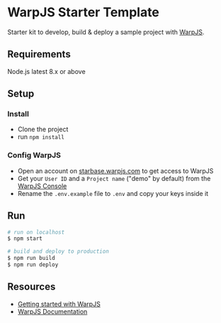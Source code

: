 # WarpJS Starter Template

Starter kit to develop, build & deploy a sample project with [WarpJS](https://warpjs.com/).

## Requirements

Node.js latest 8.x or above

## Setup

### Install

- Clone the project
- run `npm install`

### Config WarpJS

- Open an account on [starbase.warpjs.com](https://starbase.warpjs.com) to get access to WarpJS
- Get your `User ID` and a `Project name` ("demo" by default) from the [WarpJS Console](https://starbase.warpjs.com)
- Rename the `.env.example` file to `.env` and copy your keys inside it

## Run

```bash
# run on localhost
$ npm start

# build and deploy to production
$ npm run build
$ npm run deploy
```

## Resources

- [Getting started with WarpJS](https://warpjs.dev/docs/getting-started)
- [WarpJS Documentation](https://warpjs.dev/)
